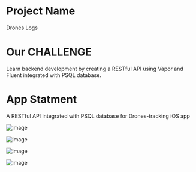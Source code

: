 # Project Name
Drones Logs 

# Our CHALLENGE
Learn backend development by creating a RESTful API using Vapor and Fluent integrated with PSQL database.

# App Statment 
A RESTful API integrated with PSQL database for Drones-tracking iOS app

 ![image](https://github.com/arwaOsaimi/hwllo_vapor/assets/52634982/088ea896-c24b-4f5c-80bd-482170f5d140)

 ![image](https://github.com/arwaOsaimi/hwllo_vapor/assets/52634982/e7f8554b-5737-497f-8cce-d8b48103d9aa)

![image](https://github.com/arwaOsaimi/hwllo_vapor/assets/52634982/515b302f-db0c-4bcf-a807-24cfcc5570cc)

 ![image](https://github.com/arwaOsaimi/hwllo_vapor/assets/52634982/8109b890-5f3c-493c-b563-7a76be166b2d)




